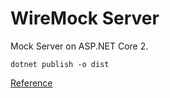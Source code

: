 # WireMock Server

Mock Server on ASP.NET Core 2.

```
dotnet publish -o dist
```

[Reference](https://github.com/WireMock-Net/WireMock.Net/wiki/WireMock-as-a-standalone-process)